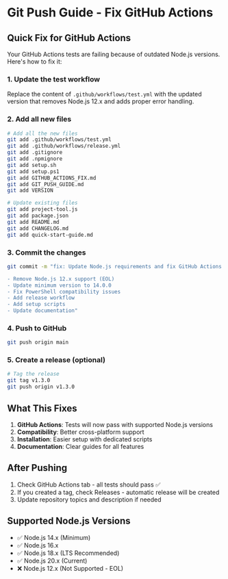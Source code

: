 # Git Push Guide - Fix GitHub Actions

## Quick Fix for GitHub Actions

Your GitHub Actions tests are failing because of outdated Node.js versions. Here's how to fix it:

### 1. Update the test workflow

Replace the content of `.github/workflows/test.yml` with the updated version that removes Node.js 12.x and adds proper error handling.

### 2. Add all new files

```bash
# Add all the new files
git add .github/workflows/test.yml
git add .github/workflows/release.yml
git add .gitignore
git add .npmignore
git add setup.sh
git add setup.ps1
git add GITHUB_ACTIONS_FIX.md
git add GIT_PUSH_GUIDE.md
git add VERSION

# Update existing files
git add project-tool.js
git add package.json
git add README.md
git add CHANGELOG.md
git add quick-start-guide.md
```

### 3. Commit the changes

```bash
git commit -m "fix: Update Node.js requirements and fix GitHub Actions

- Remove Node.js 12.x support (EOL)
- Update minimum version to 14.0.0
- Fix PowerShell compatibility issues
- Add release workflow
- Add setup scripts
- Update documentation"
```

### 4. Push to GitHub

```bash
git push origin main
```

### 5. Create a release (optional)

```bash
# Tag the release
git tag v1.3.0
git push origin v1.3.0
```

## What This Fixes

1. **GitHub Actions**: Tests will now pass with supported Node.js versions
2. **Compatibility**: Better cross-platform support
3. **Installation**: Easier setup with dedicated scripts
4. **Documentation**: Clear guides for all features

## After Pushing

1. Check GitHub Actions tab - all tests should pass ✅
2. If you created a tag, check Releases - automatic release will be created
3. Update repository topics and description if needed

## Supported Node.js Versions

- ✅ Node.js 14.x (Minimum)
- ✅ Node.js 16.x
- ✅ Node.js 18.x (LTS Recommended)
- ✅ Node.js 20.x (Current)
- ❌ Node.js 12.x (Not Supported - EOL)